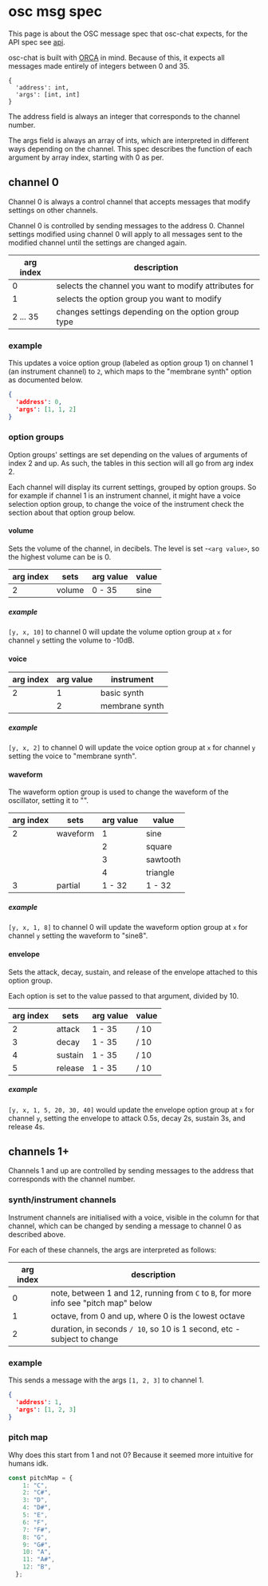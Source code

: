 # osc msg spec

This page is about the OSC message spec that osc-chat expects, for the API spec see [api](../api).

osc-chat is built with [ORCA](https://github.com/hundredrabbits/Orca) in mind. Because of this, it expects all messages made entirely of integers between 0 and 35.

```
{
  'address': int,
  'args': [int, int]
}
```

The address field is always an integer that corresponds to the channel number.

The args field is always an array of ints, which are interpreted in different ways depending on the channel. This spec describes the function of each argument by array index, starting with 0 as per.

## channel 0

Channel 0 is always a control channel that accepts messages that modify settings on other channels.

Channel 0 is controlled by sending messages to the address 0. Channel settings modified using channel 0 will apply to all messages sent to the modified channel until the settings are changed again.

| arg index | description                                                              |
|-----------|--------------------------------------------------------------------------|
| 0         | selects the channel you want to modify attributes for                    |
| 1         | selects the option group you want to modify                              |
| 2 ... 35  | changes settings depending on the option group type                      |

### example

This updates a voice option group (labeled as option group 1) on channel 1 (an instrument channel) to `2`, which maps to the "membrane synth" option as documented below.
```json
{
  'address': 0,
  'args': [1, 1, 2]
}
```

### option groups

Option groups' settings are set depending on the values of arguments of index 2 and up. As such, the tables in this section will all go from arg index 2.

Each channel will display its current settings, grouped by option groups. So for example if channel 1 is an instrument channel, it might have a voice selection option group, to change the voice of the instrument check the section about that option group below.

#### volume

Sets the volume of the channel, in decibels. The level is set -`<arg value>`, so the highest volume can be is 0.

| arg index | sets     | arg value | value    |
|-----------|----------|-----------|----------|
| 2         | volume   | 0 - 35    | sine     |

##### example

`[y, x, 10]` to channel 0 will update the volume option group at `x` for channel `y` setting the volume to -10dB.


#### voice

| arg index | arg value | instrument      |
|-----------|-----------|---------------- |
| 2         | 1         | basic synth     |
|           | 2         | membrane synth  |

##### example

`[y, x, 2]` to channel 0 will update the voice option group at `x` for channel `y` setting the voice to "membrane synth".

#### waveform

The waveform option group is used to change the waveform of the oscillator, setting it to "<waveform><partial>".

| arg index | sets     | arg value | value    |
|-----------|----------|-----------|----------|
| 2         | waveform | 1         | sine     |
|           |          | 2         | square   |
|           |          | 3         | sawtooth |
|           |          | 4         | triangle |
| 3         | partial  | 1 - 32    | 1 - 32   |

##### example

`[y, x, 1, 8]` to channel 0 will update the waveform option group at `x` for channel `y` setting the waveform to "sine8".

#### envelope

Sets the attack, decay, sustain, and release of the envelope attached to this option group.

Each option is set to the value passed to that argument, divided by 10.

| arg index | sets     | arg value | value            |
|-----------|----------|-----------|------------------|
| 2         | attack   | 1 - 35    | <arg value> / 10 |
| 3         | decay    | 1 - 35    | <arg value> / 10 |
| 4         | sustain  | 1 - 35    | <arg value> / 10 |
| 5         | release  | 1 - 35    | <arg value> / 10 |

##### example

`[y, x, 1, 5, 20, 30, 40]` would update the envelope option group at `x` for channel `y`, setting the envelope to attack 0.5s, decay 2s, sustain 3s, and release 4s.

## channels 1+

Channels 1 and up are controlled by sending messages to the address that corresponds with the channel number.

### synth/instrument channels

Instrument channels are initialised with a voice, visible in the column for that channel, which can be changed by sending a message to channel 0 as described above.

For each of these channels, the args are interpreted as follows:

| arg index | description                                                                            |
|-----------|----------------------------------------------------------------------------------------|
| 0         | note, between 1 and 12, running from `C` to `B`, for more info see "pitch map" below   |
| 1         | octave, from 0 and up, where 0 is the lowest octave                                    |
| 2         | duration, in seconds `/ 10`, so 10 is 1 second, etc - subject to change                |

### example

This sends a message with the args `[1, 2, 3]` to channel 1.
```json
{
  'address': 1,
  'args': [1, 2, 3]
}
```

### pitch map

Why does this start from 1 and not 0? Because it seemed more intuitive for humans idk.

```javascript
const pitchMap = {
    1: "C",
    2: "C#",
    3: "D",
    4: "D#",
    5: "E",
    6: "F",
    7: "F#",
    8: "G",
    9: "G#",
    10: "A",
    11: "A#",
    12: "B",
  };
```
